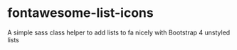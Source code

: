# fontawesome-list-icons
A simple sass class helper to add lists to fa nicely with Bootstrap 4 unstyled lists
